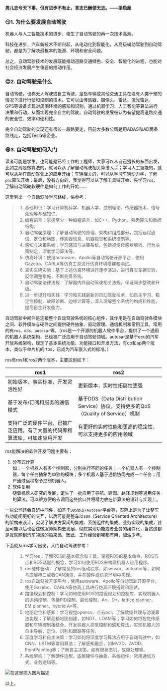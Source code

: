 **男儿志兮天下事，但有进步不有止，言志已酬便无志。——梁启超**

### 😏1. 为什么要发展自动驾驶

机器人与人工智能技术的进步，催生了自动驾驶的再一次技术高潮。

科技在进步，汽车新技术不断兴起，从电动化到智能化，从高级辅助驾驶到自动驾驶，都是为了解决最根本的能源、环境和安全问题。

总之，自动驾驶技术的发展既能推动道路交通绿色、安全、智能化的进程，也能对社会经济发展产生重要的推动作用。

### 😊2. 自动驾驶是什么

自动驾驶，也称无人驾驶或自主驾驶，是指车辆或其他交通工具在没有人类干预的情况下进行行驶和控制的技术。它可以由传感器、摄像头、雷达、激光雷达、GPS等设备实现对周围环境的感知和识别，通过机器学习、人工智能等算法进行决策和行动，从而实现完全自主的驾驶。自动驾驶的发展被认为有望提高道路交通的安全性、效率和便利性。

完全自动驾驶的实现还有很长一段路要走，目前大多数公司是用ADAS和AD两条路线走，包括Tesla等企业。

### 😆3. 自动驾驶如何入门

读者可能是学生，也可能是已经工作的工程师，大家可以从自己擅长的东西出发，比如之前是做算法的，就可以从了解自动驾驶相关算法入手；学习人工智能的，就可以从AI在自动驾驶上的应用开始；车辆相关的，可以从学习车辆动力学，了解`pnc`算法开始；最后，没有方向的，我觉得可以从了解工具链开始，先学习`ros`，了解自动驾驶软硬件是如何工作的开始……

这里列出一个自动驾驶学习路线，供参考：

> 1. 基础知识：学习计算机科学、机器人学、控制理论、传感器技术、信号处理等基础知识。
> 2. 编程语言：掌握至少一种编程语言，如C++、Python，熟悉算法和数据结构。
> 3. 自动驾驶原理：了解自动驾驶的原理、架构和组成部分，包括远程通信、定位和地图、传感器信息、机器视觉和系统控制等。
> 4. 感知与决策系统：学习感知与决策系统，包括视觉传感器解析、行为决策制定，深度学习算法等。
> 5. 仿真环境：使用autoware、Apollo等自动驾驶开源平台，使用Gazebo、CARLA等仿真工具进行仿真环境搭建和测试。
> 6. 真实车辆实验：基于上述仿真环境进行逐步演进，进行真实车辆实验，反馈调整措施，不断完善系统。
> 7. 自动驾驶法律法规：了解国内外自动驾驶相关法规，保证同步整改和升级。
> 8. 进一步提升和实践：学习和实践最新的自动驾驶技术，如自主学习、稳定性控制、故障诊断、边缘计算等，深入理解整个系统的构成和性能，提高自主开发能力。

自动驾驶中间件是连接整个自动驾驶系统的核心组件，其作用是在自动驾驶各模块之间、软件模块与硬件之间提供硬件抽象、驱动管理、通信机制和常用工具，常用的有`ros、dds、autosar`等。（ros是一个开源的机器人软件平台，提供了一个通用的机器人系统架构，已经被广泛应用于自动驾驶领域。autosar是基于ecu的汽车开放系统架构，规定了基本系统功能、功能接口和开发方法，有cp和ap两个版本，类似于单片机的rtos，已成为汽车嵌入式的标准。）


ros有ros1和ros2两个版本，主要区别如下：

| ros1 | ros2 |
| --- | --- |
| 初始版本，事实标准，开发灵活性好 | 更新版本，实时性拓展性更强 |
| 基于发布/订阅和服务的通信模式 | 基于DDS（Data Distribution Service）协议，支持更多的QoS（Quality of Service）机制 |
| 支持广泛的硬件平台，已被广泛应用，有了大量的代码库和算法库，可加速应用开发 | 有更好的实时性能和更高的稳定性，可以支持更多的应用领域 |


ros能解决的软件开发问题主要有：

1. 分布式计算  
 如：一个机器人有多个控制器，分别执行不同的任务；一个机器人有一个控制器，每个任务抽象为单独的模块；多个机器人基于通信协同完成一个任务；用户通过远程指令控制机器人。
2. 软件复用  
 随着机器人研究的发展，诞生了一批应用于导航、建图、路径规划等通用任务的算法，可以很方便的去调用这些接口并将精力放在新算法的设计与实现上。


一些公司还会自研中间件，如基于`DDS协议+Autosar`平台等，实际上是为了让整车各功能间更好的交互，以后可能是整车以`SOA`（Service Oriented Architecture）的架构来设计，实现了解决方案间的集成、系统组件的集成、业务实现的集成，甚至可能以后也会往微服务架构去发展，彻底实现功能或者业务的组件化，当然这都是互联网到汽车领域的舶来品，因此，工作经验到哪都有用，加油少年。


下面就从ros学习出发，入门自动驾驶参考：

> 1. 学习ros：了解ROS的基本概念和工具，掌握ROS的基本命令、ROS节点和ROS话题的概念，学习如何使用ROS来构建机器人应用程序。
> 2. ros硬件驱动：了解常见的ros驱动程序，如sensor、actuator等，如何与底层串口或者CAN通信，并在硬件或仿真环境中实现。
> 3. ros自动驾驶开源平台：使用autoware、Apollo等自动驾驶开源平台，使用Gazebo、CARLA等仿真工具进行仿真环境搭建和测试。
> 4. 路径规划和控制：学习如何使用ROS的路径规划和控制库，实现机器人的运动控制，包括PID控制、最优控制、A\*、D\*、lattice planner、EM planner、hybrid A\*等。
> 5. 地图定位和感知：学习视觉opencv、点云pcl，了解数据处理与滤波算法实现；了解高精地图创建，如NDT、LOAM等；学习如何将视觉传感器和车辆控制相结合，开发机器人视觉控制和感知算法，实现机器人的自主导航、定位、识别和跟踪等任务。
> 6. 深度学习和自主决策：学习如何将深度学习算法应用于自动驾驶中，如CNN、LSTM等常用算法；了解感知融合，如MV3D、AVOD、PointPainting等；了解自主决策，如有限状态机，故障处理等。
> 7. 系统架构：了解硬件选型、底层硬件与抽象、系统组件、常用通信方式、业务逻辑等。

![在这里插入图片描述](https://img-blog.csdnimg.cn/ea548b7c42bb4707adcf4f4738ef5b8d.png)


以上。
